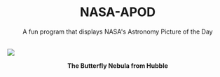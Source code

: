 <div align="center">
  <h1>
    NASA-APOD
  </h1>
</div>
  
<div align="center">
  A fun program that displays NASA's Astronomy Picture of the Day
</div>

<br>

![](https://apod.nasa.gov/apod/image/2211/Butterfly_HubbleOstling_3656.jpg)

<p align = "center">
  <b>The Butterfly Nebula from Hubble</b>
</p>
